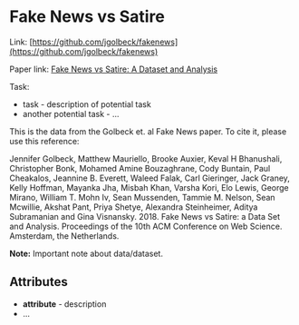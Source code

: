 # Fake News vs Satire

Link: [https://github.com/jgolbeck/fakenews](https://github.com/jgolbeck/fakenews)

Paper link: [Fake News vs Satire: A Dataset and Analysis](http://web.stanford.edu/~mattm401/docs/2018-Golbeck-WebSci-FakeNewsVsSatire.pdf)

Task:
* task - description of potential task
* another potential task - ...

This is the data from the Golbeck et. al Fake News paper. To cite it, please use this reference:

Jennifer Golbeck, Matthew Mauriello, Brooke Auxier, Keval H Bhanushali, Christopher Bonk, Mohamed Amine Bouzaghrane, Cody Buntain, Paul Cheakalos, Jeannine B. Everett, Waleed Falak, Carl Gieringer, Jack Graney, Kelly Hoffman, Mayanka Jha, Misbah Khan, Varsha Kori, Elo Lewis, George Mirano, William T. Mohn Iv, Sean Mussenden, Tammie M. Nelson, Sean Mcwillie, Akshat Pant, Priya Shetye, Alexandra Steinheimer, Aditya Subramanian and Gina Visnansky. 2018. Fake News vs Satire: a Data Set and Analysis. Proceedings of the 10th ACM Conference on Web Science. Amsterdam, the Netherlands.

**Note:** Important note about data/dataset.


## Attributes

* **attribute** - description
* ...
